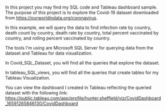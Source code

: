 In this project you may find my SQL code and Tableau dashboard sample. The purpose of this project is to explore the Covid-19 dataset downloaded from https://ourworldindata.org/coronavirus. 

In this example, we will query the data to find infection rate by country, death count by country, death rate by country, total percent vaccinated by country, and rolling percent vaccinated by country. 

The tools I'm using are Microsoft SQL Server for querying data from the dataset and Tableau for data visualization.

In Covid_SQL_Dataset, you will find all the queries that explore the dataset. 

In tableau_SQL_views, you will find all the queries that create tables for my Tableau Visualization.

You can view the dashboard I created in Tableau reflecting the queried dataset with the following link: https://public.tableau.com/app/profile/hunter.sheffield/viz/CovidDashboard_16591265846130/CovidDashboard
